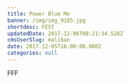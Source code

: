 ```yaml
---
title: Power Blue Me
banner: /img/img_9185.jpg
shortdesc: FEST
updatedDate: 2017-12-06T08:21:34.528Z
cmsUserSlug: maliban
date: 2017-12-05T16:00:00.000Z
categories: null
---
```


FFF